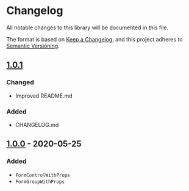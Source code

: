 # Changelog

All notable changes to this library will be documented in this file.

The format is based on [Keep a Changelog](https://keepachangelog.com/en/1.0.0/),
and this project adheres to [Semantic Versioning](https://semver.org/spec/v2.0.0.html).

## [1.0.1]

### Changed

-   Improved README.md

### Added

-   CHANGELOG.md

## [1.0.0] - 2020-05-25

### Added

-   `FormControlWithProps`
-   `FormGroupWithProps`

[1.0.1]: https://www.npmjs.com/package/@kbru/control-props/v/1.0.1
[1.0.0]: https://www.npmjs.com/package/@kbru/control-props/v/1.0.0
